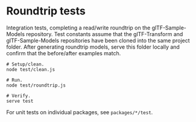 # Roundtrip tests

Integration tests, completing a read/write roundtrip on the glTF-Sample-Models repository. Test constants assume that the glTF-Transform and glTF-Sample-Models repositories have been cloned into the same project folder. After generating roundtrip models, serve this folder locally and confirm that the before/after examples match.

```
# Setup/clean.
node test/clean.js

# Run.
node test/roundtrip.js

# Verify.
serve test
```

For unit tests on individual packages, see `packages/*/test`.
